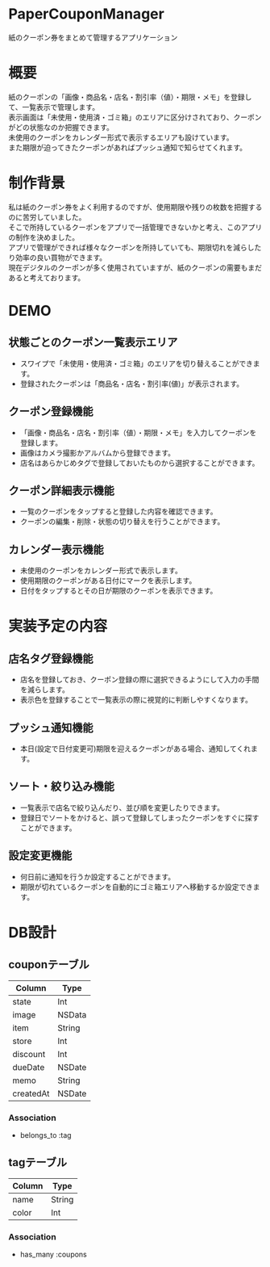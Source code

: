 #  PaperCouponManager

紙のクーポン券をまとめて管理するアプリケーション


# 概要

紙のクーポンの「画像・商品名・店名・割引率（値）・期限・メモ」を登録して、一覧表示で管理します。<br>
表示画面は「未使用・使用済・ゴミ箱」のエリアに区分けされており、クーポンがどの状態なのか把握できます。<br>
未使用のクーポンをカレンダー形式で表示するエリアも設けています。<br>
また期限が迫ってきたクーポンがあればプッシュ通知で知らせてくれます。


# 制作背景

私は紙のクーポン券をよく利用するのですが、使用期限や残りの枚数を把握するのに苦労していました。<br>
そこで所持しているクーポンをアプリで一括管理できないかと考え、このアプリの制作を決めました。<br>
アプリで管理ができれば様々なクーポンを所持していても、期限切れを減らしたり効率の良い買物ができます。<br>
現在デジタルのクーポンが多く使用されていますが、紙のクーポンの需要もまだあると考えております。


# DEMO

## 状態ごとのクーポン一覧表示エリア
- スワイプで「未使用・使用済・ゴミ箱」のエリアを切り替えることができます。
- 登録されたクーポンは「商品名・店名・割引率(値)」が表示されます。

## クーポン登録機能
- 「画像・商品名・店名・割引率（値）・期限・メモ」を入力してクーポンを登録します。
- 画像はカメラ撮影かアルバムから登録できます。
- 店名はあらかじめタグで登録しておいたものから選択することができます。

## クーポン詳細表示機能
- 一覧のクーポンをタップすると登録した内容を確認できます。
- クーポンの編集・削除・状態の切り替えを行うことができます。

## カレンダー表示機能
- 未使用のクーポンをカレンダー形式で表示します。
- 使用期限のクーポンがある日付にマークを表示します。
- 日付をタップするとその日が期限のクーポンを表示できます。


# 実装予定の内容

## 店名タグ登録機能
- 店名を登録しておき、クーポン登録の際に選択できるようにして入力の手間を減らします。
- 表示色を登録することで一覧表示の際に視覚的に判断しやすくなります。

## プッシュ通知機能
- 本日(設定で日付変更可)期限を迎えるクーポンがある場合、通知してくれます。

## ソート・絞り込み機能
- 一覧表示で店名で絞り込んだり、並び順を変更したりできます。
- 登録日でソートをかけると、誤って登録してしまったクーポンをすぐに探すことができます。

## 設定変更機能
- 何日前に通知を行うか設定することができます。
- 期限が切れているクーポンを自動的にゴミ箱エリアへ移動するか設定できます。

# DB設計

## couponテーブル

| Column    | Type   |
| --------- | ------ |
| state     | Int    |
| image     | NSData |
| item      | String |
| store     | Int    |
| discount  | Int    |
| dueDate   | NSDate |
| memo      | String |
| createdAt | NSDate |

### Association
- belongs_to :tag


## tagテーブル
| Column    | Type   |
| --------- | ------ |
| name      | String |
| color     | Int    |

### Association
- has_many :coupons
